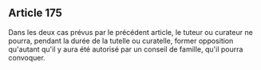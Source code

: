 Article 175
----
Dans les deux cas prévus par le précédent article, le tuteur ou curateur ne
pourra, pendant la durée de la tutelle ou curatelle, former opposition qu'autant
qu'il y aura été autorisé par un conseil de famille, qu'il pourra convoquer.
